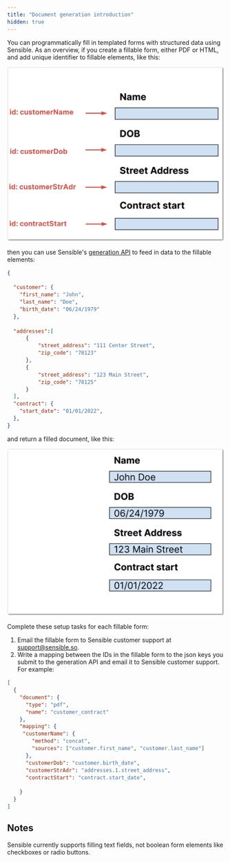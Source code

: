 ```yaml
---
title: "Document generation introduction"
hidden: true
---
```


 You can programmatically fill in templated forms with structured data using Sensible. As an overview, if you create a fillable form, either PDF or HTML, and add unique identifier to fillable elements, like this: 

![Click to enlarge](https://raw.githubusercontent.com/sensible-hq/sensible-docs/main/readme-sync/assets/v0/images/final/docgen-1.png)

then you can use Sensible's [generation API](https://docs.sensible.so/reference/fill-form) to feed in data to the fillable elements:

```json
{

  "customer": {
    "first_name": "John",
    "last_name": "Doe",
    "birth_date": "06/24/1979"
  },

  "addresses":[
      {
          "street_address": "111 Center Street",
          "zip_code": "78123"
      },
      {
          "street_address": "123 Main Street",
          "zip_code": "78125"
      }
  ],
  "contract": {
    "start_date": "01/01/2022",  
  },
}


```

and return a filled document, like this:

![Click to enlarge](https://raw.githubusercontent.com/sensible-hq/sensible-docs/main/readme-sync/assets/v0/images/final/docgen-2.png)

Complete these setup tasks for each fillable form:

1. Email the fillable form to Sensible customer support at support@sensible.so.
2. Write a mapping between the IDs in the fillable form to the json keys you submit to the generation API and email it to Sensible customer support. For example:

```json
[
  {
    "document": {
      "type": "pdf",
      "name": "customer_contract"
    },
    "mapping": {
     "customerName": {
        "method": "concat",
        "sources": ["customer.first_name", "customer.last_name"]
      },
      "customerDob": "customer.birth_date",  
      "customerStrAdr": "addresses.1.street_address",
      "contractStart": "contract.start_date",

    }
  }
]

```

Notes
---


Sensible currently supports filling text fields, not boolean form elements like checkboxes or radio buttons.
